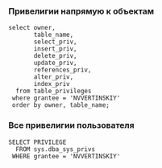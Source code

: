 ### Привелигии напрямую к объектам
````
select owner, 
       table_name, 
       select_priv, 
       insert_priv, 
       delete_priv, 
       update_priv, 
       references_priv, 
       alter_priv, 
       index_priv 
  from table_privileges
 where grantee = 'NVVERTINSKIY'
 order by owner, table_name;
````

### Все привелигии пользователя
````
SELECT PRIVILEGE
  FROM sys.dba_sys_privs
 WHERE grantee = 'NVVERTINSKIY'
````

### 
